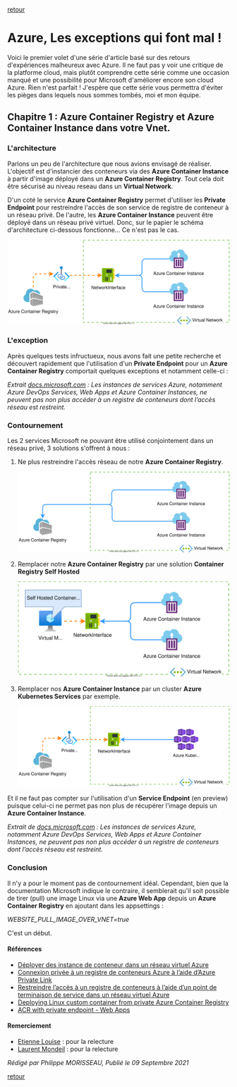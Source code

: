 [retour](../index.md)

# Azure, Les exceptions qui font mal ! 

Voici le premier volet d'une série d'article basé sur des retours d'expériences malheureux avec Azure.
Il ne faut pas y voir une critique de la platforme cloud, mais plutôt comprendre cette série comme une occasion manqué et une possibilité pour Microsoft d'améliorer encore son cloud Azure. Rien n'est parfait !
J'espère que cette série vous permettra d'éviter les pièges dans lequels nous sommes tombés, moi et mon équipe.

## Chapitre 1 : Azure Container Registry et Azure Container Instance dans votre Vnet.

### L'architecture

Parlons un peu de l'architecture que nous avions envisagé de réaliser.
L'objectif est d'instancier des conteneurs via des **Azure Container Instance** à partir d'image déployé dans un **Azure Container Registry**. Tout cela doit être sécurisé au niveau reseau dans un **Virtual Network**.

D'un coté le service **Azure Container Registry** permet d'utiliser les **Private Endpoint** pour restreindre l'accès de son service de registre de conteneur à un réseau privé.
De l'autre, les **Azure Container Instance** peuvent être déployé dans un réseau privé virtuel.
Donc, sur le papier le schéma d'architecture ci-dessous fonctionne... Ce n'est pas le cas.

![archi 1](../img/azureException.acrAndAciWithVnet.svg)

### L'exception

Après quelques tests infructueux, nous avons fait une petite recherche et découvert rapidement que l'utilisation d'un **Private Endpoint** pour un **Azure Container Registry** comportait quelques exceptions et notamment celle-ci : 

_Extrait [docs.microsoft.com](https://docs.microsoft.com/fr-fr/azure/container-registry/container-registry-private-link) : Les instances de services Azure, notamment Azure DevOps Services, Web Apps et Azure Container Instances, ne peuvent pas non plus accéder à un registre de conteneurs dont l’accès réseau est restreint._

### Contournement

Les 2 services Microsoft ne pouvant être utilisé conjointement dans un réseau privé, 3 solutions s'offrent à nous :
1. Ne plus restreindre l'accès réseau de notre **Azure Container Registry**.
   
   ![archi 2](../img/azureException.acrAndAciWithVnet1.svg)
2. Remplacer notre **Azure Container Registry** par une solution **Container Registry Self Hosted**
   
   ![archi 3](../img/azureException.acrAndAciWithVnet2.svg)
2. Remplacer nos **Azure Container Instance** par un cluster **Azure Kubernetes Services** par exemple.
   
   ![archi 3](../img/azureException.acrAndAciWithVnet3.svg)

Et il ne faut pas compter sur l'utilisation d'un **Service Endpoint** (en preview) puisque celui-ci ne permet pas non plus de récupérer l'image depuis un **Azure Container Instance**.

_Extrait de [docs.microsoft.com](https://docs.microsoft.com/fr-fr/azure/container-registry/container-registry-vnet#preview-limitations) : Les instances de services Azure, notamment Azure DevOps Services, Web Apps et Azure Container Instances, ne peuvent pas non plus accéder à un registre de conteneurs dont l’accès réseau est restreint._

### Conclusion

Il n'y a pour le moment pas de contournement idéal. 
Cependant, bien que la documentation Microsoft indique le contraire, il semblerait qu'il soit possible de tirer (pull) une image Linux via une **Azure Web App** depuis un **Azure Container Registry** en ajoutant dans les appsettings :

_WEBSITE_PULL_IMAGE_OVER_VNET=true_

C'est un début.

#### Références

- [Déployer des instance de conteneur dans un réseau virtuel Azure](https://docs.microsoft.com/fr-fr/azure/container-instances/container-instances-vnet)
- [Connexion privée à un registre de conteneurs Azure à l’aide d’Azure Private Link](https://docs.microsoft.com/fr-fr/azure/container-registry/container-registry-private-link)
- [Restreindre l’accès à un registre de conteneurs à l’aide d’un point de terminaison de service dans un réseau virtuel Azure](https://docs.microsoft.com/fr-fr/azure/container-registry/container-registry-vnet#preview-limitations)
- [Deploying Linux custom container from private Azure Container Registry](https://azure.github.io/AppService/2021/07/03/Linux-container-from-ACR-with-private-endpoint.html)
- [ACR with private endpoint - Web Apps](https://github.com/MicrosoftDocs/azure-docs/issues/78210)

#### Remerciement

- [Etienne Louise](https://www.linkedin.com/in/etienne-louise-78154063/) : pour la relecture
- [Laurent Mondeil](https://www.linkedin.com/in/laurent-mondeil-0a87a743/) : pour la relecture

_Rédigé par Philippe MORISSEAU, Publié le 09 Septembre 2021_

[retour](../index.md)